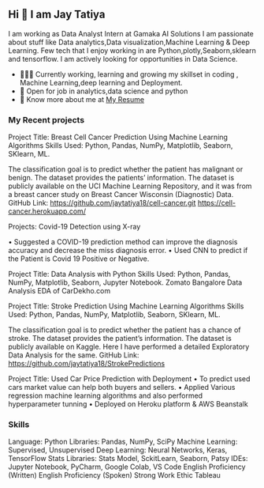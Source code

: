 ## Hi 👋 I am Jay Tatiya
I am working as  Data Analyst Intern at Gamaka AI Solutions
 I am passionate about stuff like Data analytics,Data visualization,Machine Learning & Deep Learning. 
Few tech that I enjoy working in are Python,plotly,Seaborn,sklearn and tensorflow. I am actively looking for opportunities in Data Science.

- 👨🏽‍💻 Currently working, learning and growing my skillset in coding , Machine Learning,deep learning and Deployment.
- 🤝 Open for job in  analytics,data science and python
- 👨 Know more about me at [My Resume](https://drive.google.com/file/d/1QnpR2qbYZHWH7KuF1Xje__q4_gU5s42V/view?usp=sharing) 

### My Recent projects 
Project Title: Breast Cell Cancer Prediction Using Machine Learning Algorithms 
Skills Used: Python, Pandas, NumPy, Matplotlib, Seaborn, SKlearn, ML.

The classification goal is to predict whether the patient has malignant or benign. The dataset provides the patients’ information. The dataset is publicly available on the UCI Machine Learning Repository, and it was from a breast cancer study on Breast Cancer Wisconsin (Diagnostic) Data.
GitHub Link: https://github.com/jaytatiya18/cell-cancer.git
https://cell-cancer.herokuapp.com/ 

Projects:
Covid-19 Detection using X-ray

• Suggested a COVID-19 prediction method can improve the diagnosis accuracy and decrease the miss diagnosis error.
• Used CNN to predict if the Patient is Covid 19 Positive or Negative.

Project Title: Data Analysis with Python
Skills Used: Python, Pandas, NumPy, Matplotlib, Seaborn, Jupyter Notebook.
Zomato Bangalore Data Analysis
EDA of CarDekho.com

Project Title: Stroke Prediction Using Machine Learning Algorithms 
Skills Used: Python, Pandas, NumPy, Matplotlib, Seaborn, SKlearn, ML.

The classification goal is to predict whether the patient has a chance of stroke. The dataset provides the patient’s information. The dataset is publicly available on Kaggle. Here I have performed a detailed Exploratory Data Analysis for the same. 
GitHub Link: https://github.com/jaytatiya18/StrokePredictions

Project Title: Used Car Price Prediction with Deployment
• To predict used cars market value can help both buyers and sellers.
• Applied Various regression machine learning algorithms and also performed hyperparameter tunning
• Deployed on Heroku platform & AWS Beanstalk


### Skills
Language: Python 
Libraries: Pandas, NumPy, SciPy
Machine Learning: Supervised, Unsupervised
Deep Learning: Neural Networks, Keras, TensorFlow
Stats Libraries: Stats Model, SckitLearn, Seaborn, Patsy
IDEs: Jupyter Notebook, PyCharm, Google Colab, VS Code
English Proficiency (Written)
English Proficiency (Spoken)
Strong Work Ethic 
Tableau 


<!---
jaytatiya18/jaytatiya18 is a ✨ special ✨ repository because its `README.md` (this file) appears on your GitHub profile.
You can click the Preview link to take a look at your changes.
--->
